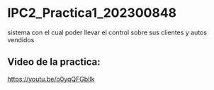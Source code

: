 # IPC2_Practica1_202300848
 sistema con el cual poder llevar el control sobre sus clientes y autos vendidos


## Video de la practica:
https://youtu.be/o0yqQFGbIlk
